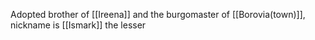 Adopted brother of [[Ireena]] and the burgomaster of [[Borovia(town)]], nickname is [[Ismark]] the lesser